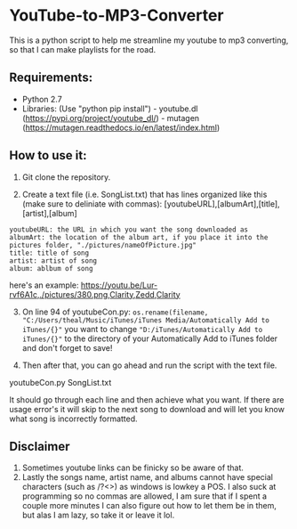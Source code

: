 # YouTube-to-MP3-Converter
This is a python script to help me streamline my youtube to mp3 converting, so that I can make playlists for the road.

## Requirements:
- Python 2.7
- Libraries: (Use "python pip install")
        - youtube.dl (https://pypi.org/project/youtube_dl/)
        - mutagen (https://mutagen.readthedocs.io/en/latest/index.html)

## How to use it:

1. Git clone the repository.

2. Create a text file (i.e. SongList.txt) that has lines organized like this (make sure to deliniate with commas):
[youtubeURL],[albumArt],[title],[artist],[album]

```
youtubeURL: the URL in which you want the song downloaded as
albumArt: the location of the album art, if you place it into the pictures folder, "./pictures/nameOfPicture.jpg"
title: title of song
artist: artist of song
album: ablbum of song
```

here's an example:
https://youtu.be/Lur-rvf6A1c,./pictures/380.png,Clarity,Zedd,Clarity

3. On line 94 of youtubeCon.py: 
```os.rename(filename, "C:/Users/theal/Music/iTunes/iTunes Media/Automatically Add to iTunes/{}"```
you want to change 
```"D:/iTunes/Automatically Add to iTunes/{}"```
to the directory of your Automatically Add to iTunes folder and don't forget to save!

4. Then after that, you can go ahead and run the script with the text file.

youtubeCon.py SongList.txt

It should go through each line and then achieve what you want. If there are usage error's it will skip to the next song to download and will let you know what song is incorrectly formatted. 

## Disclaimer
1. Sometimes youtube links can be finicky so be aware of that. 
2. Lastly the songs name, artist name, and albums cannot have special characters (such as \/?<>) as windows is lowkey a POS. I also suck at programming so no commas are allowed, I am sure that if I spent a couple more minutes I can also figure out how to let them be in them, but alas I am lazy, so take it or leave it lol.